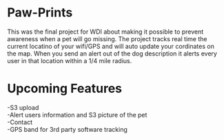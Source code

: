 Paw-Prints
==========

This was the final project for WDI about making it possible to prevent awareness when a pet will go missing.
The project tracks real time the current locatino of your wifi/GPS and will auto update your cordinates on the map. When you send an alert out of the dog description it alerts every user in that location within a 1/4 mile radius.

Upcoming Features
=========
-S3 upload <br>
-Alert users information and S3 picture of the pet <br>
-Contact <br>
-GPS band for 3rd party software tracking <br>


